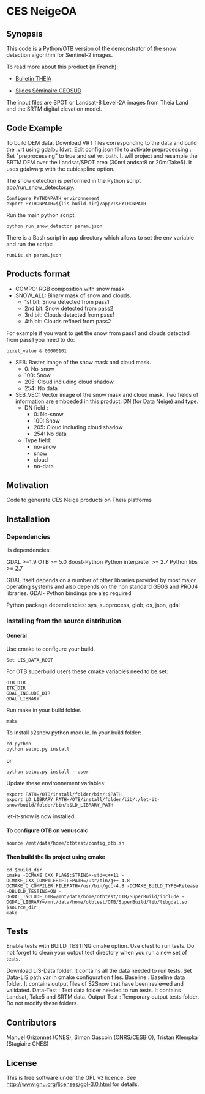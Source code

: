 # CES NeigeOA
## Synopsis

This code is a Python/OTB version of the demonstrator of the snow detection algorithm for Sentinel-2 images. 

To read more about this product (in French):

* [Bulletin THEIA](https://www.theia-land.fr/sites/default/files/imce/BulletinTHEIA3_light.pdf#page=10)

* [Slides Séminaire GEOSUD](http://www.equipex-geosud.fr/documents/10180/233868/7_GascoinHagolle2015-THEIA+CES+surface+enneigee_S%C3%A9minaire+Theia+Geosud+2015.pdf)

The input files are SPOT  or Landsat-8 Level-2A images from Theia Land and the SRTM digital elevation model.

## Code Example

To build DEM data. Download VRT files corresponding to the data and build the .vrt using gdalbuildvrt. Edit config.json file to activate preprocessing : Set "preprocessing" to true and set vrt path. It will project and resample the SRTM DEM over the Landsat/SPOT area (30m:Landsat8 or 20m:Take5). It uses gdalwarp with the cubicspline option.

The snow detection is performed in the Python script app/run_snow_detector.py. 

```
Configure PYTHONPATH environnement
export PYTHONPATH=${lis-build-dir}/app/:$PYTHONPATH
```
Run the main python script:

```
python run_snow_detector param.json
```

There is a Bash script in app directory which allows to set the env variable and run the script:

```
runLis.sh param.json
```
## Products format

* COMPO: RGB composition with snow mask 
* SNOW_ALL: Binary mask of snow and clouds.
  * 1st bit: Snow detected from pass1
  * 2nd bit: Snow detected from pass2
  * 3rd bit: Clouds detected from pass1 
  * 4th bit: Clouds refined  from pass2

For example if you want to get the snow from pass1 and clouds detected from pass1 you need to do: 
````
pixel_value & 00000101  
````
* SEB: Raster image of the snow mask and cloud mask. 
  * 0: No-snow
  * 100: Snow
  * 205: Cloud including cloud shadow
  * 254: No data
* SEB_VEC: Vector image of the snow mask and cloud mask. Two fields of information are embbeded in this product. DN (for Data Neige) and type.
  * DN field :
     * 0: No-snow
     * 100: Snow
     * 205: Cloud including cloud shadow
     * 254: No data
  * Type field:
     * no-snow
     * snow
     * cloud
     * no-data

## Motivation

Code to generate CES Neige products on Theia platforms

## Installation

### Dependencies

lis dependencies: 

GDAL >=1.9
OTB >= 5.0 
Boost-Python
Python interpreter >= 2.7
Python libs >= 2.7

GDAL itself depends on a number of other libraries provided by most major operating systems and also depends on the non standard GEOS and PROJ4 libraries. GDAl- Python bindings are also required

Python package dependencies: sys, subprocess, glob, os, json, gdal

### Installing from the source distribution

#### General

Use cmake to configure your build. 
```` 
Set LIS_DATA_ROOT
````
For OTB superbuild users these cmake variables need to be set:
````
OTB_DIR
ITK_DIR
GDAL_INCLUDE_DIR
GDAL_LIBRARY
````
Run make in your build folder.
````
make
````
To install s2snow python module. 
In your build folder:
````
cd python
python setup.py install
```` 
or
````
python setup.py install --user
````
Update these environnement variables:
````
export PATH=/OTB/install/folder/bin/:$PATH
export LD_LIBRARY_PATH=/OTB/install/folder/lib/:/let-it-snow/build/folder/bin/:$LD_LIBRARY_PATH
````
let-it-snow is now installed.


#### To configure OTB on venuscalc
````
source /mnt/data/home/otbtest/config_otb.sh
````
#### Then build the lis project using cmake
````
cd $build_dir
cmake -DCMAKE_CXX_FLAGS:STRING=-std=c++11 -DCMAKE_CXX_COMPILER:FILEPATH=/usr/bin/g++-4.8 -DCMAKE_C_COMPILER:FILEPATH=/usr/bin/gcc-4.8 -DCMAKE_BUILD_TYPE=Release -DBUILD_TESTING=ON -DGDAL_INCLUDE_DIR=/mnt/data/home/otbtest/OTB/SuperBuild/include -DGDAL_LIBRARY=/mnt/data/home/otbtest/OTB/SuperBuild/lib/libgdal.so $source_dir
make
````
## Tests

Enable tests with BUILD_TESTING cmake option. Use ctest to run tests. Do not forget to clean your output test directory when you run a new set of tests.

Download LIS-Data folder. It contains all the data needed to run tests. Set Data-LIS path var in cmake configuration files. 
Baseline : Baseline data folder. It contains output files of S2Snow that have been reviewed and validated. 
Data-Test : Test data folder needed to run tests. It contains Landsat, Take5 and SRTM data.
Output-Test : Temporary output tests folder.
Do not modify these folders.

## Contributors

Manuel Grizonnet (CNES), Simon Gascoin (CNRS/CESBIO), Tristan Klempka (Stagiaire CNES)

## License

This is free software under the GPL v3 licence. See
http://www.gnu.org/licenses/gpl-3.0.html for details.